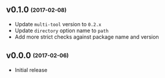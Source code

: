 ## v0.1.0 <sub><sup>(2017-02-08)</sup></sub>
* Update `multi-tool` version to `0.2.x`
* Update `directory` option name to `path`
* Add more strict checks against package name and version

## v0.0.0 <sub><sup>(2017-02-06)</sup></sub>
* Initial release
